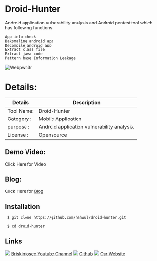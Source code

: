 Droid-Hunter
============
Android application vulnerability analysis and Android pentest tool which has following functions

    App info check
    Baksmaling android app
    Decompile android app
    Extract class file
    Extract java code
    Pattern base Information Leakage


![Webpwn3r](https://briskinfosec.com//assets/tooloftheday/Copy_of_Briskinfosec_TOD_Latest_samples_188.jpg)

Details:
============
|  Details | Description   |
| ------------ | ------------ |
|Tool Name:| Droid-Hunter |
|Category :| Mobile Application|
|purpose  :| Android application vulnerability analysis.
|License :| Opensource

Demo Video:
-----------------
Click Here for [Video](https://www.youtube.com/watch?v=9DkCKfj1O0U "Video")

Blog: 
--------------
Click Here for [Blog](https://briskinfosec.com/tooloftheday/toolofthedaydetail/DROID-HUNTER "Blog")

Installation
----------------
     $ git clone https://github.com/hahwul/droid-hunter.git
    
     $ cd droid-hunter

  
Links
----------------
![ ](https://img.icons8.com/color/15/000000/youtube-play.png) [Briskinfosec Youtube Channel](https://www.youtube.com/channel/UCcPmqqYETcO_7-6p_uUsF1w "Briskinfosec Youtube Channel")
 ![ ](https://img.icons8.com/glyph-neue/15/000000/github.png) [Github](https://github.com/briskinfosec "Github") 
![ ](https://img.icons8.com/ios/15/000000/internet--v2.png) [Our Website](https://www.briskinfosec.com/ "Our Website")
